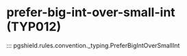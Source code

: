 # prefer-big-int-over-small-int (TYP012)

::: pgshield.rules.convention._typing.PreferBigIntOverSmallInt

